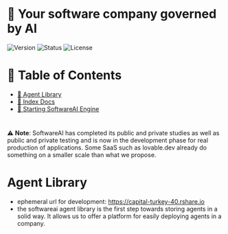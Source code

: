 # 👥 Your software company governed by AI
![Version](https://img.shields.io/badge/version-0.5.6-blue)
![Status](https://img.shields.io/badge/status-beta-yellow)
![License](https://img.shields.io/badge/license-Apache-green)

# 📜 Table of Contents
- [📖 Agent Library](#-agent-library)
- [📖 Index Docs](#-indexdocs)
- [🚀 Starting SoftwareAI Engine](#-start-softwareai-engine)

#
⚠️ **Note**: SoftwareAI has completed its public and private studies as well as public and private testing and is now in the development phase for real production of applications. Some SaaS such as lovable.dev already do something on a smaller scale than what we propose.

# Agent Library
- ephemeral url for development: https://capital-turkey-40.rshare.io
- the softwareai agent library is the first step towards storing agents in a solid way. It allows us to offer a platform for easily deploying agents in a company.



